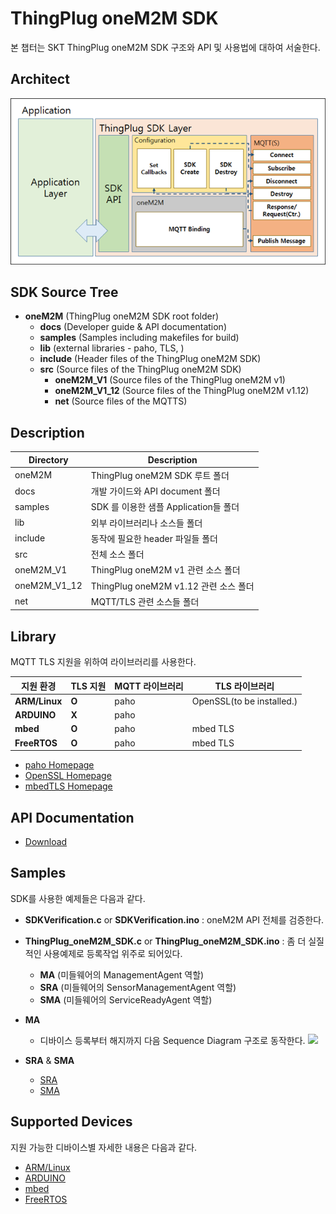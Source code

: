 ThingPlug oneM2M SDK
===
본 챕터는 SKT ThingPlug oneM2M SDK 구조와 API 및 사용법에 대하여 서술한다.

Architect
---
![](images/sdk_architect.png)

SDK Source Tree
---
+ __oneM2M__ (ThingPlug oneM2M SDK root folder)
	+ __docs__ (Developer guide & API documentation)
	+ __samples__ (Samples including makefiles for build)
	+ __lib__ (external libraries - paho, TLS, )
	+ __include__ (Header files of the ThingPlug oneM2M SDK)
	+ __src__ (Source files of the ThingPlug oneM2M SDK)
		+ __oneM2M_V1__ (Source files of the ThingPlug oneM2M v1)
		+ __oneM2M_V1_12__ (Source files of the ThingPlug oneM2M v1.12)
		+ __net__ (Source files of the MQTTS)
			
Description
---
Directory | Description
------------ | -------------
oneM2M | ThingPlug oneM2M SDK 루트 폴더
docs | 개발 가이드와 API document 폴더
samples |	SDK 를 이용한 샘플 Application들 폴더
lib | 외부 라이브러리나 소스들 폴더
include | 동작에 필요한 header 파일들 폴더
src | 전체 소스 폴더
oneM2M_V1 | ThingPlug oneM2M v1 관련 소스 폴더
oneM2M_V1_12 | ThingPlug oneM2M v1.12 관련 소스 폴더
net | MQTT/TLS 관련 소스들 폴더

Library
---
MQTT TLS 지원을 위하여 라이브러리를 사용한다.

지원 환경 | TLS 지원 | MQTT 라이브러리 | TLS 라이브러리
------------ | ------------- | ------------- | -------------
__ARM/Linux__ | __O__ | paho | OpenSSL(to be installed.)
__ARDUINO__ | __X__ | paho |
__mbed__ |	__O__ | paho | mbed TLS
__FreeRTOS__ |	__O__ | paho | mbed TLS

* [paho Homepage](https://eclipse.org/paho/)
* [OpenSSL Homepage](https://www.openssl.org/)
* [mbedTLS Homepage](https://tls.mbed.org/)


API Documentation
---
* [Download](https://github.com/SKT-ThingPlug/thingplug-device-middleware/raw/master/SDK/linux/docs/ThingPlug_oneM2M_SDK_API-20161025.pdf)

Samples
---
SDK를 사용한 예제들은 다음과 같다.

* __SDKVerification.c__ or __SDKVerification.ino__ : oneM2M API 전체를 검증한다.

* __ThingPlug_oneM2M_SDK.c__ or __ThingPlug_oneM2M_SDK.ino__ : 좀 더 실질적인 사용예제로 등록작업 위주로 되어있다.
	+ __MA__ (미들웨어의 ManagementAgent 역할)
	+ __SRA__ (미들웨어의 SensorManagementAgent 역할)
	+ __SMA__ (미들웨어의 ServiceReadyAgent 역할)


* __MA__ 
	* 디바이스 등록부터 해지까지 다음 Sequence Diagram 구조로 동작한다.
![](images/sdk_ma.png)

* __SRA__ & __SMA__
	* [SRA](SDK_SRA.md) 
	* [SMA](SDK_SMA.md)


Supported Devices
---
지원 가능한 디바이스별 자세한 내용은 다음과 같다.

* [ARM/Linux](linux)
* [ARDUINO](Arduino)
* [mbed](mbed)
* [FreeRTOS](FreeRTOS)

